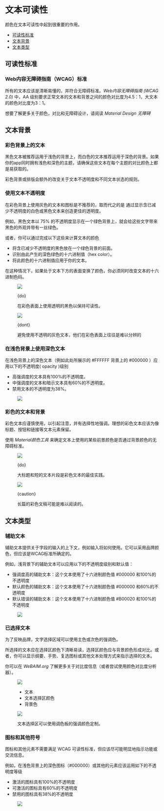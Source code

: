 <div class="article__intro">

[en]: <> (Text legibility)
# 文本可读性

[en]: <> (Color plays an important role in text legibility.)
颜色在文本可读性中起到很重要的作用。

<nav>

[en]: <> (Legibility standards)
[en]: <> (Text backgrounds)
[en]: <> (Text types)
* [可读性标准](#legibility-standards)
* [文本背景](#text-backgrounds) 
* [文本类型](#text-types) 

</nav></div><div class="article__body">

[en]: <> (Legibility standards)
<h2 id="legibility-standards">可读性标准</h2>

[en]: <> (WCAG standards)
### Web内容无障碍指南（WCAG）标准

[en]: <> (All text should be legible and meet accessibility standards. *The Web Content Accessibility Guidelines \(WCAG 2.0\)* level AA requires a 4.5：1 color contrast between text and background for normal text, and 3:1 to large text.)
所有的文本应该是清晰易懂的，并符合无障碍标准。*Web内容无障碍指南 \(WCAG 2.0\)* 中，AA 级别要求正常文本的文本和背景之间的颜色对比度为4.5：1，大文本的颜色对比度为3：1。

[en]: <> (To learn more about color, contrast, and accessibility design, read *Material Design Accessibility*.)
想要了解更多关于颜色，对比和无障碍设计，请阅读 *Material Design 无障碍*


[en]: <> (Text backgrounds)
<h2 id="text-backgrounds">文本背景</h2>

[en]: <> (Text on colored backgrounds)
### 彩色背景上的文本

[en]: <> (Black text is recommended for use on light backgrounds, and white text on dark backgrounds. If your app has both light and dark themes, make sure the text is available in a contrasting color against each theme.)
黑色文本被推荐运用于浅色的背景上，而白色的文本推荐运用于深色的背景。如果你的app同时拥有浅色和深色的主题，请确保这些文本在每个主题的对比颜色上都是易获取的。

[en]: <> (Colored backgrounds or typography additionally change the rules regarding text opacity and different states of text.)
彩色背景或排版会额外的改变关于文本不透明度和不同文本状态的规则。

[en]: <> (Using text opacity)
### 使用文本不透明度

[en]: <> (Instead of using gray text and icons on top of colored backgrounds, create better contrast by displaying white or black text with reduced opacity.)
在彩色背景上使用灰色的文本和图标是不推荐的，取而代之的是 通过显示含已减少不透明度的白色或黑色文本来创造更佳的透明度。

[en]: <> (For example, black text displayed at 75% opacity on a green background gives the text an appearance of black, with a hint of green.)
例如，黑色文本以 75% 的不透明度显示在一个绿色背景上，就会给这些文字带来黑色的外观并带有一丝绿色。

[en]: <> (Alternatively, you can calculate the color of text by doing the following:)
或者，你可以通过完成以下这些来计算文本的颜色

[en]: <> (Place the color black at reduced opacity in front of a green background)
[en]: <> (Identify the hex value of the resulting darkened green color)
[en]: <> (Use that hex value of that color for your text)
* 将含已减少不透明度的黑色放在一个绿色背景的前面。
* 识别由此产生的深色绿色的十六进制值（hex color）。
* 将此颜色的十六进制值应用于你的文本。

[en]: <> (In this case, if the surface behind the text changes color, you must update the hex color as well.)
在这种情况下，如果处于文本下方的表面变换了颜色，你必须同时改变文本的十六进制色码。

<figure>

![]({assets_path}/color/text-legibility/color-legibility-opacity-baseline-do.png)

<figcaption>

{do}

[en]: <> (Use a transparent version of black on a colored surface to preserve legibility.)
在彩色表面上使用透明的黑色以保持可读性。

</figcaption></figure><figure>

![]({assets_path}/color/text-legibility/color-legibility-opacity-baseline-dont.png)

<figcaption>

{dont}

[en]: <> (Avoid using opaque gray text that isn’t legible on colored surfaces.)
避免使用不透明的灰色文本，他们在彩色表面上往往是难以分辨的

</figcaption></figure>

[en]: <> (Dark text on light backgrounds)
### 在浅色背景上使用深色文本

<div class="mdui-row-sm-2"><div class="mdui-col">

[en]: <> (Dark text on light backgrounds \(shown here as #000000 on #FFFFFF\) applies the following opacity levels:)
在浅色背景上的深色文本（例如此处所展示的 #FFFFFF 背景上的 #000000 ）应用以下的不透明度( opacity )级别

[en]: <> (High-emphasis text has an opacity of 100%)
[en]: <> (Medium-emphasis text and hint text have opacities of 60%)
[en]: <> (Disabled text has an opacity of 38%)
* 高强调度的文本具有100%的不透明度。
* 中强调度的文本和暗示文本具有60%的不透明度。
* 禁用文本的不透明度为38%。

</div><div class="mdui-col"><figure>

![]({assets_path}/color/text-legibility/color-legibility-darktext.png)

</figure></div></div>

[en]: <> (Colored text and backgrounds)
### 彩色的文本和背景

[en]: <> (Colored text should be used sparingly to draw attention and apply selective emphasis. Ideally colored text should be reserved for text elements such as headlines, buttons, and links.)
彩色文本应谨慎使用，以引起注意，并有选择性地强调。理想的彩色文本应该为像标题、按钮和链接等文本元素保留。

[en]: <> (Use the Material color tool to determine if certain foreground colors used on text pass accessibility standards on background colors.)
使用 *Material颜色工具* 来确定文本上使用的某些前景颜色是否通过背景颜色的无障碍标准。

<div class="mdui-row-sm-2"><div class="mdui-col"><figure>

![]({assets_path}/color/text-legibility/color-legibility-coloredtextbg-basil.png)

<figcaption>

{do}

[en]: <> (Large headlines and short text snippets are best for colored text.)
大标题和短的文本片段是彩色文本的最佳实践。

</figcaption></figure></div><div class="mdui-col"><figure>

![]({assets_path}/color/text-legibility/color-legibility-coloredtextbg-caution-owl.png)

<figcaption>

{caution}

[en]: <> (It can be hard to read long body copy that is colored.)
长篇的彩色文稿可能是难以阅读的。

</figcaption></figure></div></div>


[en]: <> (Text types)
<h2 id="text-types">文本类型</h2>

[en]: <> (Helper Text)
### 辅助文本

<div class="mdui-row-sm-2"><div class="mdui-col">

[en]: <> (Helper text gives context about a field’s input, such as how the input will be used. It can adopt brand colors, but should be legible as determined by WCAG standards.)
辅助文本提供关于字段的输入的上下文，例如输入将如何使用。它可以采用品牌颜色，但应该是WCAG标准所确定的。

[en]: <> (For example, helper text on light backgrounds could apply the following opacity levels and default hexes:)
例如，浅背景下的辅助文本可以应用以下的不透明度级别和默认值：

[en]: <> (High emphasis helper: This text uses a hex value #000000 at 100% opacity)
[en]: <> (Default color helper text: This text uses a hex value of #000000 at 60% opacity)
[en]: <> (Default error helper text: This text uses a hex value of #B00020 at 100% opacity)
* 强调度高的辅助文本：这个文本使用了十六进制颜色值 #000000 和100%的不透明度
* 默认颜色的辅助文本：这个文本使用了十六进制颜色值 #000000 和60%的不透明度
* 默认错误的辅助文本：这个文本使用了十六进制颜色值 #B00020 和100%的不透明度

</div><div class="mdui-col"><figure>

![]({assets_path}/color/text-legibility/color-legibility-helpertext.png)

</figure></div></div>

[en]: <> (Selected Text)
### 已选择文本

[en]: <> (To reflect brand, text selection can use an accent of your primary or secondary color.)
为了反映品牌，文字选择区域可以使用主色或次色的强调色。

[en]: <> (Selected text should be legible against the selection color, and the selection color should contrast the background color. Alternatively, you can display outlines, motion, checkmark icons, or other text treatments to indicate selected text.)
所选择的文本应在选择区颜色下清晰易读，选择区颜色应与背景颜色形成对比。或者，你可以显示纲要、手势、复选图标或其他文本处理方式来指示选择的文本。

[en]: <> (Learn more about contrast \(or try a color contrast analyzer\) at webaim.org.)
你可以在 *WeBAIM.org* 了解更多关于对比度信息（或者尝试使用颜色对比度分析器）。

<div class="mdui-row-xs-2"><div class="mdui-col"><figure>

![]({assets_path}/color/text-legibility/color-legibility-selectedtext-baseline.png)

<figcaption>

[en]: <> (Text)
[en]: <> (Text selection color)
[en]: <> (Background)
* 文本
* 文本选择区颜色
* 背景色

</figcaption></figure></div><div class="mdui-col"><figure>

![]({assets_path}/color/text-legibility/color-legibility-selectedtext-reply.png)

<figcaption>

[en]: <> (Text selection can be customized using your palette accent color.)
文本选择区可以使用调色板的强调颜色定制。

</figcaption></figure></div></div>

[en]: <> (Icons and Other symbols)
### 图标和其他符号

<div class="mdui-row-sm-2"><div class="mdui-col">

[en]: <> (Icons and other elements don’t need to meet WCAG legibility standards, but should be as visible as possible to indicate function or communicate information.)
图标和其他元素不需要满足 WCAG 可读性标准，但应该尽可能明显地指示功能或交流信息。


[en]: <> (For example, dark icons \(#000000\) or other elements on light backgrounds \(#FFFFFF\) could apply the following opacity levels:)
例如，在浅色背景上的深色图标（#000000）或其他的元素应该运用如下的不透明度等级

[en]: <> (Active icons have an opacity of 100%)
[en]: <> (Inactive icons have an opacity of 60%)
[en]: <> (Disabled icones have an opacity of 38%)
* 激活的图标具有100%的不透明度
* 可激活的图标具有60%的不透明度
* 禁用的图标具有38%的不透明度

</div><div class="mdui-col"><figure>

![]({assets_path}/color/text-legibility/color-legibility-darkicon.png)

</figure></div></div></div>
